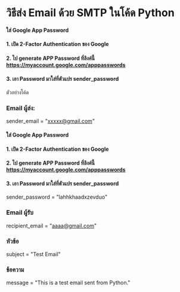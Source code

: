 <h1>วิธีส่ง Email ด้วย SMTP ในโค้ด Python</h1>

#### ใส่ Google App Password
#### 1. เปิด 2-Factor Authentication ของ Google
#### 2. ไป generate APP Password ที่ลิงค์นี้ https://myaccount.google.com/apppasswords
#### 3. เอา Password มาใส่ที่ตัวแปร sender_password 

ตัวอย่างโค้ด

### Email ผู้ส่ง:
sender_email = "xxxxx@gmail.com"

#### ใส่ Google App Password
#### 1. เปิด 2-Factor Authentication ของ Google
#### 2. ไป generate APP Password ที่ลิงค์นี้ https://myaccount.google.com/apppasswords
#### 3. เอา Password มาใส่ที่ตัวแปร sender_password 
sender_password = "lahhkhaadxzevduo"

### Email ผู้รับ
recipient_email = "aaaa@gmail.com"

### หัวข้อ
subject = "Test Email"

### ข้อความ
message = "This is a test email sent from Python."
